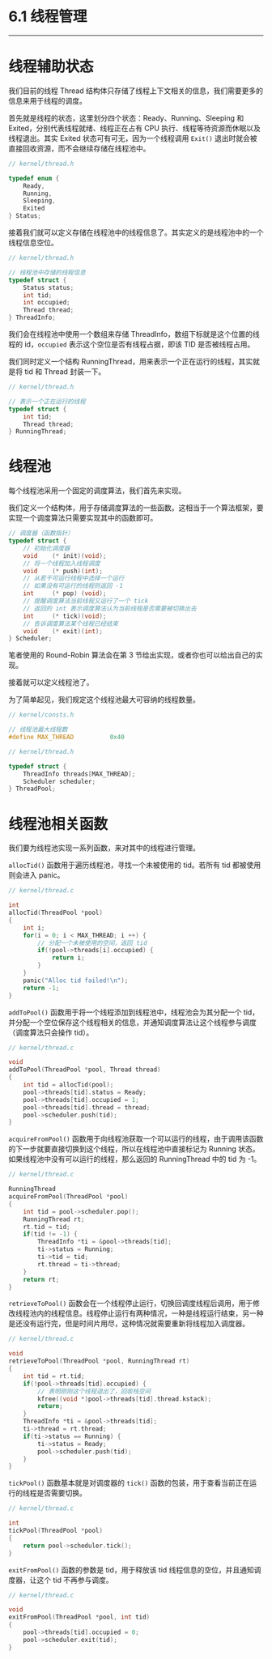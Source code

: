# 6.1 线程管理

----

# 线程辅助状态

我们目前的线程 Thread 结构体只存储了线程上下文相关的信息，我们需要更多的信息来用于线程的调度。

首先就是线程的状态，这里划分四个状态：Ready、Running、Sleeping 和 Exited，分别代表线程就绪、线程正在占有 CPU 执行、线程等待资源而休眠以及线程退出。其实 Exited 状态可有可无，因为一个线程调用 `Exit()` 退出时就会被直接回收资源，而不会继续存储在线程池中。

```c
// kernel/thread.h

typedef enum {
    Ready,
    Running,
    Sleeping,
    Exited
} Status;
```

接着我们就可以定义存储在线程池中的线程信息了。其实定义的是线程池中的一个线程信息空位。

```c
// kernel/thread.h

// 线程池中存储的线程信息
typedef struct {
    Status status;
    int tid;
    int occupied;
    Thread thread;
} ThreadInfo;
```

我们会在线程池中使用一个数组来存储 ThreadInfo，数组下标就是这个位置的线程的 id，`occupied` 表示这个空位是否有线程占据，即该 TID 是否被线程占用。

我们同时定义一个结构 RunningThread，用来表示一个正在运行的线程，其实就是将 tid 和 Thread 封装一下。

```c
// kernel/thread.h

// 表示一个正在运行的线程
typedef struct {
    int tid;
    Thread thread;
} RunningThread;
```

# 线程池

每个线程池采用一个固定的调度算法，我们首先来实现。

我们定义一个结构体，用于存储调度算法的一些函数。这相当于一个算法框架，要实现一个调度算法只需要实现其中的函数即可。

```c
// 调度器（函数指针）
typedef struct {
    // 初始化调度器
    void    (* init)(void);
    // 将一个线程加入线程调度
    void    (* push)(int);
    // 从若干可运行线程中选择一个运行
    // 如果没有可运行的线程则返回 -1
    int     (* pop) (void);
    // 提醒调度算法当前线程又运行了一个 tick
    // 返回的 int 表示调度算法认为当前线程是否需要被切换出去
    int     (* tick)(void);
    // 告诉调度算法某个线程已经结束
    void    (* exit)(int);
} Scheduler;
```

笔者使用的 Round-Robin 算法会在第 3 节给出实现，或者你也可以给出自己的实现。

接着就可以定义线程池了。

为了简单起见，我们规定这个线程池最大可容纳的线程数量。

```c
// kernel/consts.h

// 线程池最大线程数
#define MAX_THREAD          0x40

// kernel/thread.h

typedef struct {
    ThreadInfo threads[MAX_THREAD];
    Scheduler scheduler;
} ThreadPool;
```

# 线程池相关函数

我们要为线程池实现一系列函数，来对其中的线程进行管理。

`allocTid()` 函数用于遍历线程池，寻找一个未被使用的 tid。若所有 tid 都被使用则会进入 panic。

```c
// kernel/thread.c

int
allocTid(ThreadPool *pool)
{
    int i;
    for(i = 0; i < MAX_THREAD; i ++) {
        // 分配一个未被使用的空间，返回 tid
        if(!pool->threads[i].occupied) {
            return i;
        }
    }
    panic("Alloc tid failed!\n");
    return -1;
}
```

`addToPool()` 函数用于将一个线程添加到线程池中，线程池会为其分配一个 tid，并分配一个空位保存这个线程相关的信息，并通知调度算法让这个线程参与调度（调度算法只会操作 tid）。

```c
// kernel/thread.c

void
addToPool(ThreadPool *pool, Thread thread)
{
    int tid = allocTid(pool);
    pool->threads[tid].status = Ready;
    pool->threads[tid].occupied = 1;
    pool->threads[tid].thread = thread;
    pool->scheduler.push(tid);
}
```

`acquireFromPool()` 函数用于向线程池获取一个可以运行的线程，由于调用该函数的下一步就要直接切换到这个线程，所以在线程池中直接标记为 Running 状态。如果线程池中没有可以运行的线程，那么返回的 RunningThread 中的 tid 为 -1。

```c
// kernel/thread.c

RunningThread
acquireFromPool(ThreadPool *pool)
{
    int tid = pool->scheduler.pop();
    RunningThread rt;
    rt.tid = tid;
    if(tid != -1) {
        ThreadInfo *ti = &pool->threads[tid];
        ti->status = Running;
        ti->tid = tid;
        rt.thread = ti->thread;
    }
    return rt;
}
```

`retrieveToPool()` 函数会在一个线程停止运行，切换回调度线程后调用，用于修改线程池内的线程信息。线程停止运行有两种情况，一种是线程运行结束，另一种是还没有运行完，但是时间片用尽，这种情况就需要重新将线程加入调度器。

```c
// kernel/thread.c

void
retrieveToPool(ThreadPool *pool, RunningThread rt)
{
    int tid = rt.tid;
    if(!pool->threads[tid].occupied) {
        // 表明刚刚这个线程退出了，回收栈空间
        kfree((void *)pool->threads[tid].thread.kstack);
        return;
    }
    ThreadInfo *ti = &pool->threads[tid];
    ti->thread = rt.thread;
    if(ti->status == Running) {
        ti->status = Ready;
        pool->scheduler.push(tid);
    }
}
```

`tickPool()` 函数基本就是对调度器的 `tick()` 函数的包装，用于查看当前正在运行的线程是否需要切换。

```c
// kernel/thread.c

int
tickPool(ThreadPool *pool)
{
    return pool->scheduler.tick();
}
```

`exitFromPool()` 函数的参数是 tid，用于释放该 tid 线程信息的空位，并且通知调度器，让这个 tid 不再参与调度。

```c
// kernel/thread.c

void
exitFromPool(ThreadPool *pool, int tid)
{
    pool->threads[tid].occupied = 0;
    pool->scheduler.exit(tid);
}
```